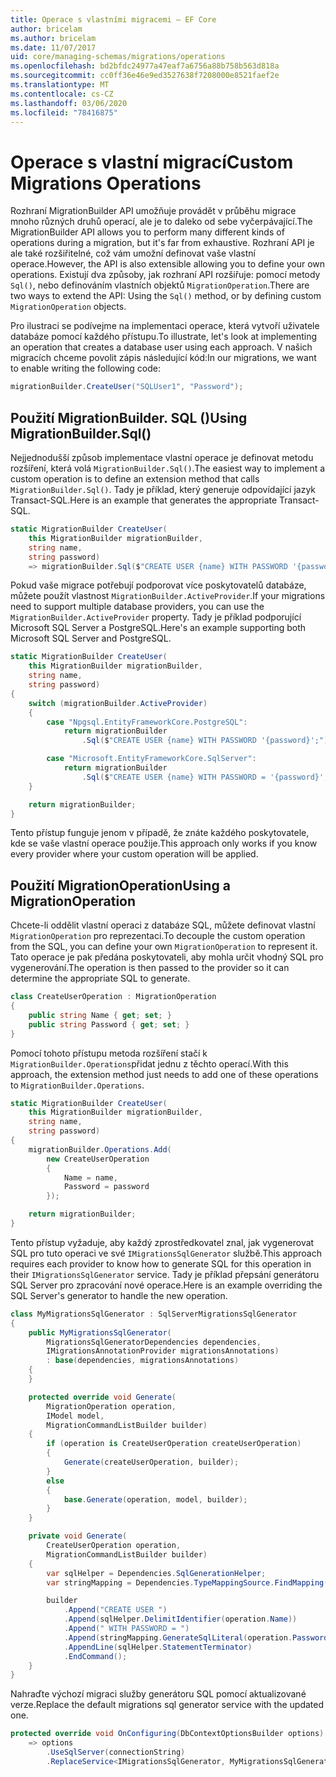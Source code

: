 ```yaml
---
title: Operace s vlastními migracemi – EF Core
author: bricelam
ms.author: bricelam
ms.date: 11/07/2017
uid: core/managing-schemas/migrations/operations
ms.openlocfilehash: bd2bfdc24977a47eaf7a6756a88b758b563d818a
ms.sourcegitcommit: cc0ff36e46e9ed3527638f7208000e8521faef2e
ms.translationtype: MT
ms.contentlocale: cs-CZ
ms.lasthandoff: 03/06/2020
ms.locfileid: "78416875"
---
```

# <a name="custom-migrations-operations"></a><span data-ttu-id="6721e-102">Operace s vlastní migrací</span><span class="sxs-lookup"><span data-stu-id="6721e-102">Custom Migrations Operations</span></span>

<span data-ttu-id="6721e-103">Rozhraní MigrationBuilder API umožňuje provádět v průběhu migrace mnoho různých druhů operací, ale je to daleko od sebe vyčerpávající.</span><span class="sxs-lookup"><span data-stu-id="6721e-103">The MigrationBuilder API allows you to perform many different kinds of operations during a migration, but it's far from exhaustive.</span></span> <span data-ttu-id="6721e-104">Rozhraní API je ale také rozšiřitelné, což vám umožní definovat vaše vlastní operace.</span><span class="sxs-lookup"><span data-stu-id="6721e-104">However, the API is also extensible allowing you to define your own operations.</span></span> <span data-ttu-id="6721e-105">Existují dva způsoby, jak rozhraní API rozšiřuje: pomocí metody `Sql()`, nebo definováním vlastních objektů `MigrationOperation`.</span><span class="sxs-lookup"><span data-stu-id="6721e-105">There are two ways to extend the API: Using the `Sql()` method, or by defining custom `MigrationOperation` objects.</span></span>

<span data-ttu-id="6721e-106">Pro ilustraci se podívejme na implementaci operace, která vytvoří uživatele databáze pomocí každého přístupu.</span><span class="sxs-lookup"><span data-stu-id="6721e-106">To illustrate, let's look at implementing an operation that creates a database user using each approach.</span></span> <span data-ttu-id="6721e-107">V našich migracích chceme povolit zápis následující kód:</span><span class="sxs-lookup"><span data-stu-id="6721e-107">In our migrations, we want to enable writing the following code:</span></span>

``` csharp
migrationBuilder.CreateUser("SQLUser1", "Password");
```

## <a name="using-migrationbuildersql"></a><span data-ttu-id="6721e-108">Použití MigrationBuilder. SQL ()</span><span class="sxs-lookup"><span data-stu-id="6721e-108">Using MigrationBuilder.Sql()</span></span>

<span data-ttu-id="6721e-109">Nejjednodušší způsob implementace vlastní operace je definovat metodu rozšíření, která volá `MigrationBuilder.Sql()`.</span><span class="sxs-lookup"><span data-stu-id="6721e-109">The easiest way to implement a custom operation is to define an extension method that calls `MigrationBuilder.Sql()`.</span></span> <span data-ttu-id="6721e-110">Tady je příklad, který generuje odpovídající jazyk Transact-SQL.</span><span class="sxs-lookup"><span data-stu-id="6721e-110">Here is an example that generates the appropriate Transact-SQL.</span></span>

``` csharp
static MigrationBuilder CreateUser(
    this MigrationBuilder migrationBuilder,
    string name,
    string password)
    => migrationBuilder.Sql($"CREATE USER {name} WITH PASSWORD '{password}';");
```

<span data-ttu-id="6721e-111">Pokud vaše migrace potřebují podporovat více poskytovatelů databáze, můžete použít vlastnost `MigrationBuilder.ActiveProvider`.</span><span class="sxs-lookup"><span data-stu-id="6721e-111">If your migrations need to support multiple database providers, you can use the `MigrationBuilder.ActiveProvider` property.</span></span> <span data-ttu-id="6721e-112">Tady je příklad podporující Microsoft SQL Server a PostgreSQL.</span><span class="sxs-lookup"><span data-stu-id="6721e-112">Here's an example supporting both Microsoft SQL Server and PostgreSQL.</span></span>

``` csharp
static MigrationBuilder CreateUser(
    this MigrationBuilder migrationBuilder,
    string name,
    string password)
{
    switch (migrationBuilder.ActiveProvider)
    {
        case "Npgsql.EntityFrameworkCore.PostgreSQL":
            return migrationBuilder
                .Sql($"CREATE USER {name} WITH PASSWORD '{password}';");

        case "Microsoft.EntityFrameworkCore.SqlServer":
            return migrationBuilder
                .Sql($"CREATE USER {name} WITH PASSWORD = '{password}';");
    }

    return migrationBuilder;
}
```

<span data-ttu-id="6721e-113">Tento přístup funguje jenom v případě, že znáte každého poskytovatele, kde se vaše vlastní operace použije.</span><span class="sxs-lookup"><span data-stu-id="6721e-113">This approach only works if you know every provider where your custom operation will be applied.</span></span>

## <a name="using-a-migrationoperation"></a><span data-ttu-id="6721e-114">Použití MigrationOperation</span><span class="sxs-lookup"><span data-stu-id="6721e-114">Using a MigrationOperation</span></span>

<span data-ttu-id="6721e-115">Chcete-li oddělit vlastní operaci z databáze SQL, můžete definovat vlastní `MigrationOperation` pro reprezentaci.</span><span class="sxs-lookup"><span data-stu-id="6721e-115">To decouple the custom operation from the SQL, you can define your own `MigrationOperation` to represent it.</span></span> <span data-ttu-id="6721e-116">Tato operace je pak předána poskytovateli, aby mohla určit vhodný SQL pro vygenerování.</span><span class="sxs-lookup"><span data-stu-id="6721e-116">The operation is then passed to the provider so it can determine the appropriate SQL to generate.</span></span>

``` csharp
class CreateUserOperation : MigrationOperation
{
    public string Name { get; set; }
    public string Password { get; set; }
}
```

<span data-ttu-id="6721e-117">Pomocí tohoto přístupu metoda rozšíření stačí k `MigrationBuilder.Operations`přidat jednu z těchto operací.</span><span class="sxs-lookup"><span data-stu-id="6721e-117">With this approach, the extension method just needs to add one of these operations to `MigrationBuilder.Operations`.</span></span>

``` csharp
static MigrationBuilder CreateUser(
    this MigrationBuilder migrationBuilder,
    string name,
    string password)
{
    migrationBuilder.Operations.Add(
        new CreateUserOperation
        {
            Name = name,
            Password = password
        });

    return migrationBuilder;
}
```

<span data-ttu-id="6721e-118">Tento přístup vyžaduje, aby každý zprostředkovatel znal, jak vygenerovat SQL pro tuto operaci ve své `IMigrationsSqlGenerator` službě.</span><span class="sxs-lookup"><span data-stu-id="6721e-118">This approach requires each provider to know how to generate SQL for this operation in their `IMigrationsSqlGenerator` service.</span></span> <span data-ttu-id="6721e-119">Tady je příklad přepsání generátoru SQL Server pro zpracování nové operace.</span><span class="sxs-lookup"><span data-stu-id="6721e-119">Here is an example overriding the SQL Server's generator to handle the new operation.</span></span>

``` csharp
class MyMigrationsSqlGenerator : SqlServerMigrationsSqlGenerator
{
    public MyMigrationsSqlGenerator(
        MigrationsSqlGeneratorDependencies dependencies,
        IMigrationsAnnotationProvider migrationsAnnotations)
        : base(dependencies, migrationsAnnotations)
    {
    }

    protected override void Generate(
        MigrationOperation operation,
        IModel model,
        MigrationCommandListBuilder builder)
    {
        if (operation is CreateUserOperation createUserOperation)
        {
            Generate(createUserOperation, builder);
        }
        else
        {
            base.Generate(operation, model, builder);
        }
    }

    private void Generate(
        CreateUserOperation operation,
        MigrationCommandListBuilder builder)
    {
        var sqlHelper = Dependencies.SqlGenerationHelper;
        var stringMapping = Dependencies.TypeMappingSource.FindMapping(typeof(string));

        builder
            .Append("CREATE USER ")
            .Append(sqlHelper.DelimitIdentifier(operation.Name))
            .Append(" WITH PASSWORD = ")
            .Append(stringMapping.GenerateSqlLiteral(operation.Password))
            .AppendLine(sqlHelper.StatementTerminator)
            .EndCommand();
    }
}
```

<span data-ttu-id="6721e-120">Nahraďte výchozí migraci služby generátoru SQL pomocí aktualizované verze.</span><span class="sxs-lookup"><span data-stu-id="6721e-120">Replace the default migrations sql generator service with the updated one.</span></span>

``` csharp
protected override void OnConfiguring(DbContextOptionsBuilder options)
    => options
        .UseSqlServer(connectionString)
        .ReplaceService<IMigrationsSqlGenerator, MyMigrationsSqlGenerator>();
```
